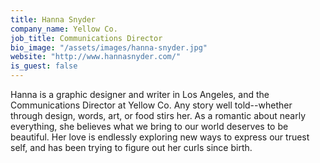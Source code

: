 ```yaml
---
title: Hanna Snyder
company_name: Yellow Co.
job_title: Communications Director
bio_image: "/assets/images/hanna-snyder.jpg"
website: "http://www.hannasnyder.com/"
is_guest: false
---
```


Hanna is a graphic designer and writer in Los Angeles, and the Communications
Director at Yellow Co. Any story well told--whether through design, words, art,
or food stirs her. As a romantic about nearly everything, she believes what we
bring to our world deserves to be beautiful. Her love is endlessly exploring new
ways to express our truest self, and has been trying to figure out her curls
since birth.
